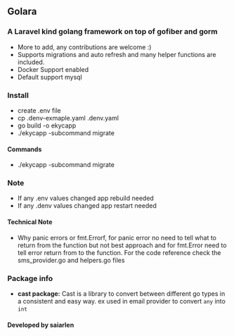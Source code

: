 ## Golara 

### A Laravel kind golang framework on top of gofiber and gorm

- More to add, any contributions are welcome :)
- Supports migrations and auto refresh and many helper functions are included.
- Docker Support enabled
- Default support mysql

### Install

* create .env file
* cp .denv-exmaple.yaml .denv.yaml
* go build -o ekycapp
* ./ekycapp -subcommand migrate

#### Commands
-    ./ekycapp -subcommand migrate


### Note
* If any .env values changed app rebuild needed
* If any .denv values changed app restart needed



#### Technical Note

* Why panic errors or fmt.Errorf, for panic error no need to tell what to return from the function but not best approach and for fmt.Error need to tell error return from to the function. For the code reference check the sms_provider.go and helpers.go files 


### Package info

* **cast package:** Cast is a library to convert between different go types in a consistent and easy way. ex used in email provider to convert `any` into `int`



#### Developed by saiarlen
